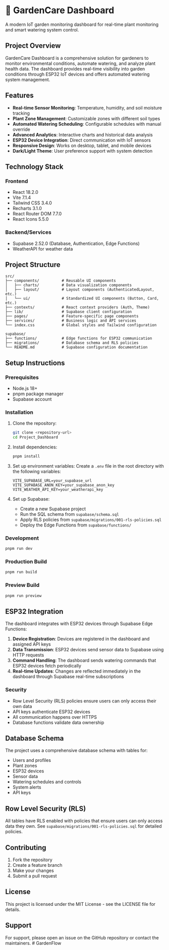 # 🌿 GardenCare Dashboard

A modern IoT garden monitoring dashboard for real-time plant monitoring and smart watering system control.

## Project Overview

GardenCare Dashboard is a comprehensive solution for gardeners to monitor environmental conditions, automate watering, and analyze plant health data. The dashboard provides real-time visibility into garden conditions through ESP32 IoT devices and offers automated watering system management.

## Features

- **Real-time Sensor Monitoring**: Temperature, humidity, and soil moisture tracking
- **Plant Zone Management**: Customizable zones with different soil types
- **Automated Watering Scheduling**: Configurable schedules with manual override
- **Advanced Analytics**: Interactive charts and historical data analysis
- **ESP32 Device Integration**: Direct communication with IoT sensors
- **Responsive Design**: Works on desktop, tablet, and mobile devices
- **Dark/Light Theme**: User preference support with system detection

## Technology Stack

### Frontend
- React 18.2.0
- Vite 7.1.4
- Tailwind CSS 3.4.0
- Recharts 3.1.0
- React Router DOM 7.7.0
- React Icons 5.5.0

### Backend/Services
- Supabase 2.52.0 (Database, Authentication, Edge Functions)
- WeatherAPI for weather data

## Project Structure

```
src/
├── components/          # Reusable UI components
│   ├── charts/          # Data visualization components
│   ├── layout/          # Layout components (AuthenticatedLayout, etc.)
│   └── ui/              # Standardized UI components (Button, Card, etc.)
├── contexts/            # React context providers (Auth, Theme)
├── lib/                 # Supabase client configuration
├── pages/               # Feature-specific page components
├── services/            # Business logic and API services
└── index.css            # Global styles and Tailwind configuration

supabase/
├── functions/           # Edge functions for ESP32 communication
├── migrations/          # Database schema and RLS policies
└── README.md            # Supabase configuration documentation
```

## Setup Instructions

### Prerequisites
- Node.js 18+
- pnpm package manager
- Supabase account

### Installation

1. Clone the repository:
   ```bash
   git clone <repository-url>
   cd Project_Dashboard
   ```

2. Install dependencies:
   ```bash
   pnpm install
   ```

3. Set up environment variables:
   Create a `.env` file in the root directory with the following variables:
   ```
   VITE_SUPABASE_URL=your_supabase_url
   VITE_SUPABASE_ANON_KEY=your_supabase_anon_key
   VITE_WEATHER_API_KEY=your_weatherapi_key
   ```

4. Set up Supabase:
   - Create a new Supabase project
   - Run the SQL schema from `supabase/schema.sql`
   - Apply RLS policies from `supabase/migrations/001-rls-policies.sql`
   - Deploy the Edge Functions from `supabase/functions/`

### Development

```bash
pnpm run dev
```

### Production Build

```bash
pnpm run build
```

### Preview Build

```bash
pnpm run preview
```

## ESP32 Integration

The dashboard integrates with ESP32 devices through Supabase Edge Functions:

1. **Device Registration**: Devices are registered in the dashboard and assigned API keys
2. **Data Transmission**: ESP32 devices send sensor data to Supabase using HTTP requests
3. **Command Handling**: The dashboard sends watering commands that ESP32 devices fetch periodically
4. **Real-time Updates**: Changes are reflected immediately in the dashboard through Supabase real-time subscriptions

### Security

- Row Level Security (RLS) policies ensure users can only access their own data
- API keys authenticate ESP32 devices
- All communication happens over HTTPS
- Database functions validate data ownership

## Database Schema

The project uses a comprehensive database schema with tables for:
- Users and profiles
- Plant zones
- ESP32 devices
- Sensor data
- Watering schedules and controls
- System alerts
- API keys

## Row Level Security (RLS)

All tables have RLS enabled with policies that ensure users can only access data they own. See `supabase/migrations/001-rls-policies.sql` for detailed policies.

## Contributing

1. Fork the repository
2. Create a feature branch
3. Make your changes
4. Submit a pull request

## License

This project is licensed under the MIT License - see the LICENSE file for details.

## Support

For support, please open an issue on the GitHub repository or contact the maintainers.
#   G a r d e n F l o w  
 